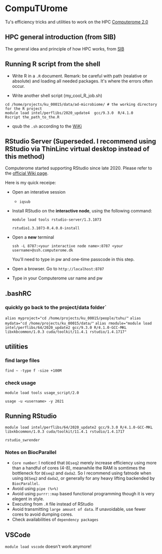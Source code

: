 # CompuTUrome

Tu's efficiency tricks and utilities to work on the HPC [Computerome 2.0](https://www.computerome.dk/display/C2W/Computerome+2.0+Wiki)

## HPC general introduction (from SIB)

The general idea and principle of how HPC works, from [SIB](https://edu.sib.swiss/pluginfile.php/6533/mod_resource/content/3/hpc/index.html?utm_source=pocket_mylist)

## Running R script from the shell

- Write R in a `.R` document. Remark: be careful with path (realative or absolute) and loading all needed packages. It's where the errors often occur.

- Write another shell script (my_cool_R_job.sh)

```
cd /home/projects/ku_00015/data/ad-microbiome/ # the working directory for the R project
module load intel/perflibs/2020_update4  gcc/9.3.0  R/4.1.0
Rscript the_path_to_the.R
```

- qsub the `.sh` according to the [WiKi](https://www.computerome.dk/display/C2W/Batch+System)

## RStudio Server (**Superseded. I recommend using RStudio via ThinLinc virtual desktop instead of this method**)

Computerome started supporting RStudio since late 2020. Please refer to the [official Wiki page](https://www.computerome.dk/display/C2W/Rstudio+Server).

Here is my quick receipe:

- Open an interative session
  
  - `iqsub`

- Install RStudio on the **interactive node**, using the following command:

    `module load tools rstudio-server/1.3.1073`
    
    `rstudio1.3.1073-R.4.0.0-install`

- Open a **new** terminal
  
  `ssh -L 8787:<your interactive node name>:8787 <your username>@ssh.computerome.dk`

  You'll need to type in pw and one-time passcode in this step.

- Open a browser. Go to `http://localhost:8787`
  
- Type in your Computerome usr name and pw

## .bashRC

### quickly go back to the project/data folder`
`alias myproject="cd /home/projects/ku_00015/people/tuhu/"`
`alias mydata="cd /home/projects/ku_00015/data/"`
`alias rmodule="module load intel/perflibs/64/2020_update2 gcc/9.3.0 R/4.1.0-GCC-MKL libxkbcommon/1.0.3 cuda/toolkit/11.4.1 rstudio/1.4.1717"`

## utilities

### find large files

`find ~ -type f -size +100M`

### check usage
`module load tools usage_script/2.0`

`usage -u <username> -y 2021`

## Running RStudio
`module load intel/perflibs/64/2020_update2 gcc/9.3.0 R/4.1.0-GCC-MKL libxkbcommon/1.0.3 cuda/toolkit/11.4.1 rstudio/1.4.1717`

`rstudio_swrender`

### Notes on BiocParallel 

- `Core number`: I noticed that `DEseq2` merely increase efficiency using more than a handful of cores (4-8), meanwhile the RAM is somtimes the bottleneck for `DEseq2` and `dada2`. So I recommend using fatnode when using `DESeq2` and `dada2`, or generally for any heavy lifting backended by `BiocParallel`.
- Avoid using `pipe (%>%)`
- Avoid using `purrr::map` based functional programming though it is very elegent in style.
- Executing from `.R` file instead of RStudio
- Avoid transmitting `large amount of data`. If unavoidable, use fewer cores to avoid dumping cores.
- Check availabilities of `dependency packages`

## VSCode
`module load vscode` doesn't work anymore!


